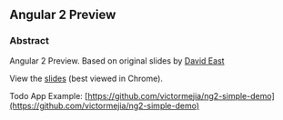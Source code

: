 ## Angular 2 Preview

### Abstract
Angular 2 Preview. Based on original slides by [David East](http://github.com/davideast)

View the [slides](http://victormejia.github.io/intro-angular2) (best viewed in Chrome).

Todo App Example: [https://github.com/victormejia/ng2-simple-demo](https://github.com/victormejia/ng2-simple-demo)

